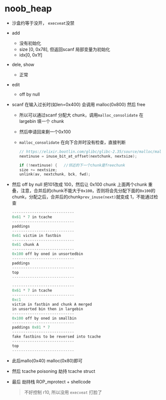 # noob_heap

- 沙盒约等于没开， `execveat`没禁

- add

  - 没有初始化
  - size [0, 0x78], 但返回scanf 局部变量为初始化
  - idx[0, 0x1f]

- dele, show
  - 正常

- edit
  - off by null

- scanf 在输入过长时(如len=0x400) 会调用 malloc(0x800) 然后 free

  - 所以可以通过scanf 分配大 chunk，调用`malloc_consolidate` 在 largebin 填一个 chunk
  - 然后申请回来剩一个0x100
  - `malloc_consolidate` 在向下合并时没有检查，直接判断

    ```c
    // https://elixir.bootlin.com/glibc/glibc-2.35/source/malloc/malloc.c#L4776
    nextinuse = inuse_bit_at_offset(nextchunk, nextsize);

    if (!nextinuse) {   //邻近的下一个chunk是freechunk
    size += nextsize;
    unlink(av, nextchunk, bck, fwd);
    ```

- 然后 off by null 把101改成 100，然后让 0x100 chunk 上面两个chunk 重叠，注意，合并后的chunk不能大于`0x100`，否则将会先分配下面的`0x100`的chunk，分配之后，合并后的chunk`prev_inuse(next)`就变成 1，不能通过检查

    ```c
    ----------------------------
    0x61 * 7 in tcache
    ----------------------------
    paddings
    ----------------------------
    0x61 victim in fastbin
    ----------------------------
    0x61 chunk A
    ----------------------------
    0x100 off by oned in unsortedbin
    ----------------------------
    paddings
    ----------------------------
    top
    ----------------------------
    ```

    ```c
    ----------------------------
    0x61 * 7 in tcache
    ----------------------------
    0xc1
    victim in fastbin and chunk A merged
    in unsorted bin then in largebin
    ----------------------------
    0x100 off by oned in smallbin
    ----------------------------
    paddings 0x81 * 7
    ----------------------------
    fake fastbins to be reversed into tcache
    ----------------------------
    top
    ----------------------------
    ```

- 此后mallo(0x40) malloc(0x80)即可

- 然后 tcache poisoning 劫持 tcache struct

- 最后 劫持栈 ROP_mprotect + shellcode

    > 不好控制 r10, 所以没用 `execveat` 打脸了
